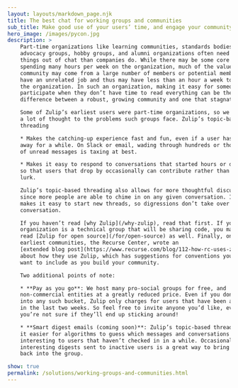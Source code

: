 ```yaml
---
layout: layouts/markdown_page.njk
title: The best chat for working groups and communities
sub_title: Make good use of your users’ time, and engage your community with thoughtful, organized discussion.
hero_image: /images/pycon.jpg
description: >
    Part-time organizations like learning communities, standards bodies,
    advocacy groups, hobby groups, and alumni organizations often need different
    things out of chat than companies do. While there may be some core members
    spending many hours per week on the organization, much of the value of the
    community may come from a large number of members or potential members who
    have an unrelated job and thus may have less than an hour a week to spend on
    the organization. In such an organization, making it easy for someone to
    participate when they don’t have time to read everything can be the
    difference between a robust, growing community and one that stagnates.

    Some of Zulip’s earliest users were part-time organizations, so we have given
    a lot of thought to the problems such groups face. Zulip’s topic-based
    threading

    * Makes the catching-up experience fast and fun, even if a user has been
    away for a while. On Slack or email, wading through hundreds or thousands
    of unread messages is taxing at best.

    * Makes it easy to respond to conversations that started hours or days ago,
    so that users that drop by occasionally can contribute rather than just
    lurk.

    Zulip’s topic-based threading also allows for more thoughtful discussion,
    since more people are able to chime in on any given conversation. It also
    makes it easy to start new threads, so digressions don’t take over a
    conversation.

    If you haven’t read [why Zulip](/why-zulip), read that first. If your
    organization is a technical group that will be sharing code, you may want to
    read [Zulip for open source](/for/open-source) as well. Finally, one of our
    earliest communities, the Recurse Center, wrote an
    [extended blog post](https://www.recurse.com/blog/112-how-rc-uses-zulip)
    about how they use Zulip, which has suggestions for conventions you might
    want to include as you build your community.

    Two additional points of note:

    * **Pay as you go**: We host many pro-social groups for free, and
    non-commercial entities at a greatly reduced price. Even if you don’t fall
    into any such bucket, Zulip only charges for users that have been active
    in the last two weeks. So feel free to invite anyone you’d like, even if
    you’re not sure if they’ll end up sticking around!

    * **Smart digest emails (coming soon)**: Zulip’s topic-based threading makes
    it easier for algorithms to guess which messages and conversations will be
    interesting to users that haven’t checked in in a while. Occasional
    interesting digests sent to inactive users is a great way to bring users
    back into the group.

show: true
permalink: /solutions/working-groups-and-communities.html
---
```

